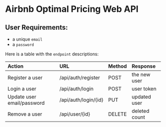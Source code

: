 # Airbnb Optimal Pricing Web API

## User Requirements:

- a unique `email`
- a `password`

Here is a table with the `endpoint` descriptions:

| Action                     | URL                  | Method | Response      |
| :------------------------- | :------------------- | :----- | :------------ |
| Register a user            | /api/auth/register   | POST   | the new user  |
| Login a user               | /api/auth/login      | POST   | user token    |
| Update user email/password | /api/auth/login/{id} | PUT    | updated user  |
| Remove a user              | /api/user/{id}       | DELETE | deleted count |
